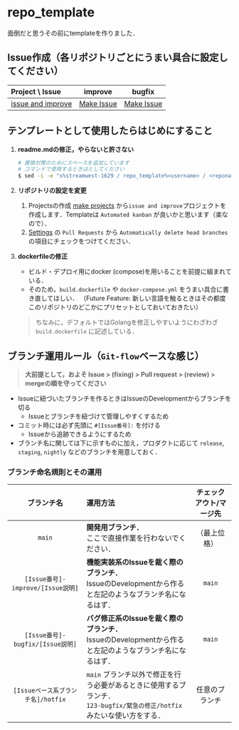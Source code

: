 # repo_template
面倒だと思うその前にtemplateを作りました．

## Issue作成（各リポジトリごとにうまい具合に設定してください）
| Project \ Issue | improve | bugfix |
| :-- | :-: | :-: |
| [issue and improve][@issue_and_improve] | [Make Issue][improve@issue_and_improve] | [Make Issue][bugfix@issue_and_improve] |

## テンプレートとして使用したらはじめにすること
1. **readme.mdの修正，やらないと許さない**
    ```sh
    # 置換対策のためにスペースを追加しています
    # コマンドで使用するときはとしてください
    $ sed -i -e "s%streamwest-1629 / repo_template%<username> / <reponame>%g" readme.md
    ```

2. **リポジトリの設定を変更**
    1. Projectsの作成
        [make projects](https://github.com/StreamWest-1629/repo_template/projects/new) から`issue and improve`プロジェクトを作成します．Templateは `Automated kanban` が良いかと思います（楽なので）．
    2. [Settings](https://github.com/StreamWest-1629/repo_template/projects/settings) の `Pull Requests` から `Automatically delete head branches` の項目にチェックをつけてください．

3. **dockerfileの修正**
    - ビルド・デプロイ用にdocker (compose)を用いることを前提に組まれている．
    - そのため，`build.dockerfile` や `docker-compose.yml` をうまい具合に書き直してほしい．
        （Future Feature: 新しい言語を触るときはその都度このリポジトリのどこかにプリセットとしておいておきたい）
    > ちなみに，デフォルトではGolangを修正しやすいようにわざわざ `build.dockerfile` に記述している．

## ブランチ運用ルール（`Git-flow`ベースな感じ）

> **大前提として，およそ Issue > (fixing) > Pull request > (review) > mergeの順を守ってください**

- Issueに紐づいたブランチを作るときはIssueのDevelopmentからブランチを切る
    - Issueとブランチを紐づけて管理しやすくするため
- コミット時には必ず先頭に `#[Issue番号]:` を付ける
    - Issueから追跡できるようにするため
- ブランチ名に関しては下に示すものに加え，プロダクトに応じて `release`, `staging`, `nightly` などのブランチを用意しておく．

### ブランチ命名規則とその運用
| ブランチ名 | 運用方法 | チェックアウト/マージ先 |
| :-: | :-- | :-: |
| `main` | **開発用ブランチ．**<br/>ここで直接作業を行わないでください． | （最上位格） |
| `[Issue番号]-improve/[Issue説明]` | **機能実装系のIssueを裁く際のブランチ．**<br/>IssueのDevelopmentから作ると左記のようなブランチ名になるはず． | `main` |
| `[Issue番号]-bugfix/[Issue説明]` | **バグ修正系のIssueを裁く際のブランチ．**<br/>IssueのDevelopmentから作ると左記のようなブランチ名になるはず． | `main` |
| `[Issueベース系ブランチ名]/hotfix` | `main` ブランチ以外で修正を行う必要があるときに使用するブランチ．<br/>`123-bugfix/緊急の修正/hotfix` みたいな使い方をする． | 任意のブランチ |

<!-- Issue and Improve project -->
[@issue_and_improve]:https://github.com/streamwest-1629/repo_template/projects/1 
<!-- Make Issue in Issue and Improve project -->
[improve@issue_and_improve]:https://github.com/streamwest-1629/repo_template/issues/new?labels=enhancement&template=improve.md&title=improve%2F%3C%E6%A9%9F%E8%83%BD%E3%81%AE%E7%B0%A1%E5%8D%98%E3%81%AA%E8%AA%AC%E6%98%8E%3E&projects=streamwest-1629/repo_template/1
<!-- Make Issue in Issue and Improve project -->
[bugfix@issue_and_improve]:https://github.com/streamwest-1629/repo_template/issues/new?labels=bug&template=bugfix.md&title=bugfix%2F%3C%E5%95%8F%E9%A1%8C%E3%81%AE%E7%B0%A1%E5%8D%98%E3%81%AA%E8%AA%AC%E6%98%8E%3E&projects=streamwest-1629/repo_template/1
